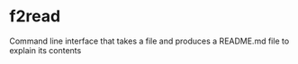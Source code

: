 # f2read
Command line interface that takes a file and produces a README.md file to explain its contents
